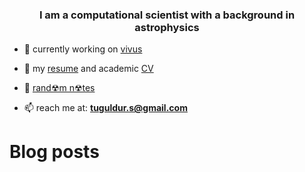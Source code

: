 <h3 align="center">I am a computational scientist with a background in astrophysics</h3>

- 🔭 currently working on [vivus](https://github.com/tuguldurs/vivus)

- 📄 my [resume](https://tuguldurs.github.io/files/resume.pdf) and academic [CV](https://tuguldurs.github.io/files/CV.pdf)

- 📝 [rand☢m n☢tes](https://tuguldurs.github.io/year-archive/)

- 📫 reach me at: **tuguldur.s@gmail.com**


# Blog posts
<!-- BLOG-POST-LIST:START -->
<!-- BLOG-POST-LIST:END -->
